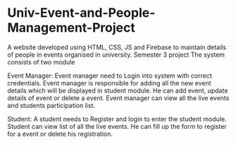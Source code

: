 # Univ-Event-and-People-Management-Project
A website developed using HTML, CSS, JS and Firebase to maintain details of people in events organised in university. Semester 3 project
The system consists of two module

Event Manager:
Event manager need to Login into system with correct credentials.
Event manager is responsible for adding all the new event details which will be displayed in student module.
He can add event, update details of event or delete a event.
Event manager can view all the live events and students participation list.

Student:
A student needs to Register and login to enter the student module.  
Student can view list of all the live events. He can fill up the form to register for a event or delete his registration. 
